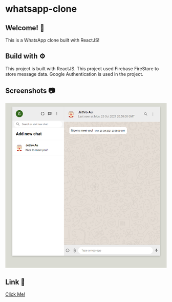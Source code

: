 # whatsapp-clone

## Welcome! 👋

This is a WhatsApp clone built with ReactJS!

## Build with ⚙️

This project is built with ReactJS. This project used Firebase FireStore to store message data. Google Authentication is used in the project.

## Screenshots 📷

![](screenshot/ss.png)

## Link 🔗

[Click Me!](https://whatsapp-clone-d0564.web.app/)
